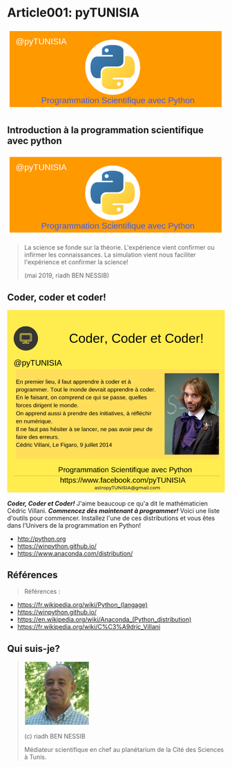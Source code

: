<!--
author: (c) riadh BEN NESSIB
email: riadhbennessib@gmail.com
version: 0.1.0
language: fr
logo: https://raw.githubusercontent.com/pyTUNISIA/home/master/images/py/pyTUNISIA.png
comment: pyTUNISIA: Programmation Scientifique avec Python.
mode: Textbook
-->

# Article001: pyTUNISIA
![Image astroTUNISIA.png](https://raw.githubusercontent.com/pyTUNISIA/home/master/images/py/pyTUNISIA.png)

## Introduction à la programmation scientifique avec python

![Image astroTUNISIA.png](https://raw.githubusercontent.com/pyTUNISIA/home/master/images/py/pyTUNISIA.png)


> La science se fonde sur la théorie. L'expérience vient confirmer ou infirmer les connaissances. La simulation vient nous faciliter l'expérience et confirmer la science! 
> 
> (mai 2019, riadh BEN NESSIB)



## Coder, coder et coder!

![](https://raw.githubusercontent.com/pyTUNISIA/home/master/images/py/CoderCedricVillany.png)<!--
style = "width: 500px;
        Height:400px;
        display: flex;
        align-items: center;
        justify-content: center;
        border: 5px solid;
         // filter: grayscale(100%);"
-->

__*Coder, Coder et Coder!*__
J'aime beaucoup ce qu'a dit le mathématicien Cédric Villani. __*Commencez dès maintenant à programmer!*__  Voici une liste d'outils pour commencer. 
Installez l'une de ces distributions et vous êtes dans l'Univers de la programmation en Python!

* http://python.org
* https://winpython.github.io/
* https://www.anaconda.com/distribution/


## Références
> Références :
* https://fr.wikipedia.org/wiki/Python_(langage)
* https://winpython.github.io/
* https://en.wikipedia.org/wiki/Anaconda_(Python_distribution)
* https://fr.wikipedia.org/wiki/C%C3%A9dric_Villani



## Qui suis-je?

> ![](https://raw.githubusercontent.com/pyTUNISIA/home/master/images/logos/riadhbennessib.png)
>
> (c) riadh BEN NESSIB
> 
> Médiateur scientifique en chef au planétarium de la Cité des Sciences à Tunis.



